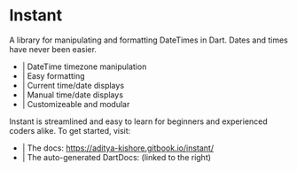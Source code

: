 # Instant

A library for manipulating and formatting DateTimes in Dart.
Dates and times have never been easier.
- | DateTime timezone manipulation
- | Easy formatting
- | Current time/date displays
- | Manual time/date displays
- | Customizeable and modular

Instant is streamlined and easy to learn for beginners and
experienced coders alike. To get started, visit:
- | The docs: https://aditya-kishore.gitbook.io/instant/
- | The auto-generated DartDocs: (linked to the right) 